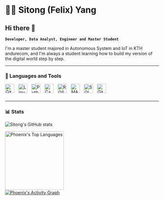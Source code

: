 #  🧑‍💻 Sitong (Felix) Yang

## Hi there 👋
**`Developer, Data Analyst, Engineer and Master Student`**

I'm a master student majored in Autonomous System and IoT in KTH andurecom, and I'm always a student learning how to build my version of the digital world step by step.

---

### 🧰 Languages and Tools
<img align="left" alt="Git" width="30px" style="padding-right:10px;" src="https://cdn.jsdelivr.net/gh/devicons/devicon/icons/git/git-original.svg" />
<img align="left" alt="Linux" width="30px" style="padding-right:10px;" src="https://cdn.jsdelivr.net/gh/devicons/devicon/icons/linux/linux-original.svg" />
<img align="left" alt="Python" width="30px" style="padding-right:10px;" src="https://cdn.jsdelivr.net/gh/devicons/devicon/icons/python/python-plain.svg" />
<img align="left" alt="C++" width="30px" style="padding-right:10px;" src="https://cdn.jsdelivr.net/gh/devicons/devicon/icons/cplusplus/cplusplus-line.svg" />
<img align="left" alt="ROS" width="30px" style="padding-right:10px;" src="https://upload.wikimedia.org/wikipedia/commons/b/bb/Ros_logo.svg" />
<img align="left" alt="MATLAB" width="30px" style="padding-right:10px;" src="https://upload.wikimedia.org/wikipedia/commons/2/21/Matlab_Logo.png" />
<img align="left" alt="SQL" width="30px" style="padding-right:10px;" src="https://cdn.jsdelivr.net/gh/devicons/devicon/icons/mysql/mysql-original.svg" />
<img align="left" alt="GitHub" width="30px" style="padding-right:10px;" src="https://cdn.jsdelivr.net/gh/devicons/devicon/icons/github/github-original.svg" /> 
<br />

#

---

### 📊 Stats

![Sitong's GitHub stats](https://github-readme-stats.vercel.app/api?username=phoenix&show_icons=true&theme=gruvbox)

<a href="https://github.com/anuraghazra/github-readme-stats">
  <img alt="Phoenix's Top Languages" src="https://denvercoder1-github-readme-stats.vercel.app/api/top-langs/?username=phoenix102030&langs_count=8&layout=compact&theme=gruvbox&hide_border=false&bg_color=282828&title_color=fe8019&icon_color=fabd2f&hide=Jupyter%20Notebook,Roff" height="192px"/></a>
  <br/>

<a href="https://github.com/ashutosh00710/github-readme-activity-graph">
  <img alt="Phoenix's Activity Graph" src="https://github-readme-activity-graph.vercel.app/graph/?username=phoenix102030&bg_color=282828&color=fe8019&line=fabd2f&point=fbf1c7&area=true&hide_border=false" /></a>


